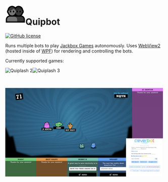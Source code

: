 <img src="https://github.com/sungaila/Quipbot/blob/main/Icon.png" align="left" width="64" height="64" alt="Quipbot Logo">

# Quipbot
[![GitHub license](https://img.shields.io/github/license/sungaila/Quipbot?style=flat-square)](https://github.com/sungaila/Quipbot/blob/master/LICENSE)

Runs multiple bots to play [Jackbox Games](https://www.jackboxgames.com/) autonomously. Uses [WebView2](https://aka.ms/webview) (hosted inside of [WPF](https://github.com/dotnet/wpf)) for rendering and controlling the bots.

Currently supported games:

[<img src="https://jackboxgames.b-cdn.net/wp-content/uploads/2019/06/PP3Tile_Quiplash2.jpg" align="left" height="64" alt="Quiplash 2">](https://www.jackboxgames.com/quiplash-two/)
[<img src="https://jackboxgames.b-cdn.net/wp-content/uploads/2020/09/q3_websiteTile_v1.jpg" align="left" height="64" alt="Quiplash 3">](https://www.jackboxgames.com/quiplash-three/)

<br/>
<img src="https://github.com/sungaila/Quipbot/blob/main/Content/Quipbot.png?" width="500" alt="Screenshot from an OBS stream">
